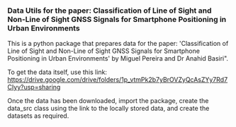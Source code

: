 ### Data Utils for the paper: Classification of Line of Sight and Non-Line of Sight GNSS Signals for Smartphone Positioning in Urban Environments

This is a python package that prepares data for the paper: 'Classification of Line of Sight and Non-Line of Sight GNSS Signals for Smartphone Positioning in Urban Environments' by Miguel Pereira and Dr Anahid Basiri".

To get the data itself, use this link: https://drive.google.com/drive/folders/1p_vtmPk2b7yBrOVZyQcAsZYy7Rd7CIyy?usp=sharing

Once the data has been downloaded, import the package, create the data_src class using the link to the locally stored data, and create the datasets as required.
